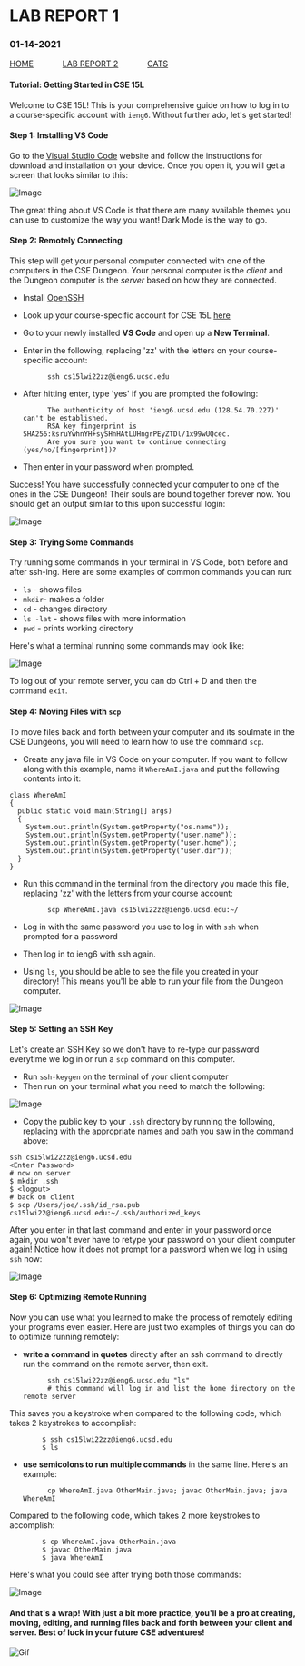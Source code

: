 # **LAB REPORT 1**
### 01-14-2021

[HOME](https://jupoon.github.io/cse15l-lab-reports/) &nbsp; &nbsp; &nbsp; &nbsp; &nbsp; &nbsp; [LAB REPORT 2](https://jupoon.github.io/cse15l-lab-reports/lab-report-2.md)  &nbsp; &nbsp; &nbsp; &nbsp; &nbsp; &nbsp; [CATS](https://jupoon.github.io/cse15l-lab-reports/cats.md)

#### **Tutorial: Getting Started in CSE 15L**
Welcome to CSE 15L! This is your comprehensive guide on how to log in to a course-specific account with `ieng6`. Without further ado, let's get started!

#### **Step 1: Installing VS Code**
Go to the [Visual Studio Code](https://code.visualstudio.com/) website and follow the instructions for download and installation on your device. Once you open it, you will get a screen that looks similar to this:

![Image](screenshot_one.png)

The great thing about VS Code is that there are many available themes you can use to customize the way you want! Dark Mode is the way to go.

#### **Step 2: Remotely Connecting**
This step will get your personal computer connected with one of the computers in the CSE Dungeon. Your personal computer is the *client* and the Dungeon computer is the *server* based on how they are connected.

* Install [OpenSSH](https://docs.microsoft.com/en-us/windows-server/administration/openssh/openssh_install_firstuse)
* Look up your course-specific account for CSE 15L [here](https://sdacs.ucsd.edu/~icc/index.php)
* Go to your newly installed **VS Code** and open up a **New Terminal**.
* Enter in the following, replacing 'zz' with the letters on your course-specific account:
            
            ssh cs15lwi22zz@ieng6.ucsd.edu

* After hitting enter, type 'yes' if you are prompted the following:
            
            The authenticity of host 'ieng6.ucsd.edu (128.54.70.227)' can't be established. 
            RSA key fingerprint is SHA256:ksruYwhnYH+sySHnHAtLUHngrPEyZTDl/1x99wUQcec. 
            Are you sure you want to continue connecting (yes/no/[fingerprint])? 

* Then enter in your password when prompted. 

Success! You have successfully connected your computer to one of the ones in the CSE Dungeon! Their souls are bound together forever now. You should get an output similar to this upon successful login:

![Image](ss_two.png)

#### **Step 3: Trying Some Commands**
Try running some commands in your terminal in VS Code, both before and after ssh-ing. Here are some examples of common commands you can run:
* `ls` - shows files
* `mkdir`- makes a folder
* `cd` - changes directory
* `ls -lat` - shows files with more information
* `pwd` - prints working directory

Here's what a terminal running some commands may look like:

![Image](ss_three.png)

To log out of your remote server, you can do Ctrl + D and then the command `exit`.

#### **Step 4: Moving Files with `scp`**
To move files back and forth between your computer and its soulmate in the CSE Dungeons, you will need to learn how to use the command `scp`.

* Create any java file in VS Code on your computer. If you want to follow along with this example, name it `WhereAmI.java` and put the following contents into it:

```
class WhereAmI 
{
  public static void main(String[] args) 
  {
    System.out.println(System.getProperty("os.name"));
    System.out.println(System.getProperty("user.name"));
    System.out.println(System.getProperty("user.home"));
    System.out.println(System.getProperty("user.dir"));
  }
}
```
* Run this command in the terminal from the directory you made this file, replacing 'zz' with the letters from your course account:

            scp WhereAmI.java cs15lwi22zz@ieng6.ucsd.edu:~/

* Log in with the same password you use to log in with `ssh` when prompted for a password
* Then log in to ieng6 with ssh again.
* Using `ls`, you should be able to see the file you created in your directory! This means you'll be able to run your file from the Dungeon computer.

![Image](ss_four.png)

#### **Step 5: Setting an SSH Key**
Let's create an SSH Key so we don't have to re-type our password everytime we log in or run a `scp` command on this computer.
* Run `ssh-keygen` on the terminal of your client computer
* Then run on your terminal what you need to match the following:

![Image](ss_five.png)

* Copy the public key to your `.ssh` directory by running the following, replacing with the appropriate names and path you saw in the command above:

```
ssh cs15lwi22zz@ieng6.ucsd.edu
<Enter Password>
# now on server
$ mkdir .ssh
$ <logout>
# back on client
$ scp /Users/joe/.ssh/id_rsa.pub cs15lwi22@ieng6.ucsd.edu:~/.ssh/authorized_keys
```
After you enter in that last command and enter in your password once again, you won't ever have to retype your password on your client computer again! Notice how it does not prompt for a password when we log in using `ssh` now:
 
![Image](ss_six.png)
 
#### **Step 6: Optimizing Remote Running**
Now you can use what you learned to make the process of remotely editing your programs even easier. Here are just two examples of things you can do to optimize running remotely:
* **write a command in quotes** directly after an ssh command to directly run the command on the remote server, then exit.

            ssh cs15lwi22zz@ieng6.ucsd.edu "ls"
            # this command will log in and list the home directory on the remote server

This saves you a keystroke when compared to the following code, which takes 2 keystrokes to accomplish:
            
            $ ssh cs15lwi22zz@ieng6.ucsd.edu 
            $ ls            

* **use semicolons to run multiple commands** in the same line. Here's an example:

            cp WhereAmI.java OtherMain.java; javac OtherMain.java; java WhereAmI

Compared to the following code, which takes 2 more keystrokes to accomplish:

            $ cp WhereAmI.java OtherMain.java
            $ javac OtherMain.java
            $ java WhereAmI

Here's what you could see after trying both those commands:

![Image](ss_seven.png)


#### **And that's a wrap! With just a bit more practice, you'll be a pro at creating, moving, editing, and running files back and forth between your client and server. Best of luck in your future CSE adventures!**

![Gif](https://media.giphy.com/media/vFKqnCdLPNOKc/giphy.gif)



